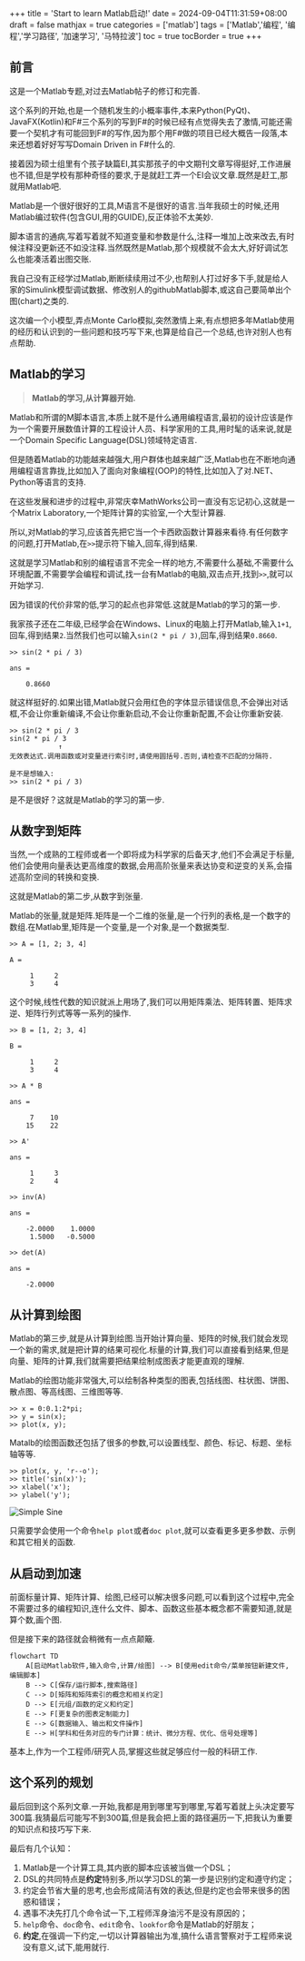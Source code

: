 +++
title = 'Start to learn Matlab启动!'
date = 2024-09-04T11:31:59+08:00
draft = false
mathjax = true
categories = ['matlab']
tags = ['Matlab','编程', '编程','学习路径', '加速学习', '马特拉波']
toc = true
tocBorder = true
+++



## 前言

这是一个Matlab专题,对过去Matlab帖子的修订和完善.

这个系列的开始,也是一个随机发生的小概率事件,本来Python(PyQt)、JavaFX(Kotlin)和F#三个系列的写到F#的时候已经有点觉得失去了激情,可能还需要一个契机才有可能回到F#的写作,因为那个用F#做的项目已经大概告一段落,本来还想着好好写写Domain Driven in F#什么的.

接着因为硕士组里有个孩子缺篇EI,其实那孩子的中文期刊文章写得挺好,工作进展也不错,但是学校有那种奇怪的要求,于是就赶工弄一个EI会议文章.既然是赶工,那就用Matlab吧.

Matlab是一个很好很好的工具,M语言不是很好的语言.当年我硕士的时候,还用Matlab编过软件(包含GUI,用的GUIDE),反正体验不太美妙.

脚本语言的通病,写着写着就不知道变量和参数是什么,注释一堆加上改来改去,有时候注释没更新还不如没注释.当然既然是Matlab,那个规模就不会太大,好好调试怎么也能凑活着出图交账.

我自己没有正经学过Matlab,断断续续用过不少,也帮别人打过好多下手,就是给人家的Simulink模型调试数据、修改别人的githubMatlab脚本,或这自己要简单出个图(chart)之类的.

这次编一个小模型,弄点Monte Carlo模拟,突然激情上来,有点想把多年Matlab使用的经历和认识到的一些问题和技巧写下来,也算是给自己一个总结,也许对别人也有点帮助.

## Matlab的学习

> **Matlab的学习,从计算器开始.**

Matlab和所谓的M脚本语言,本质上就不是什么通用编程语言,最初的设计应该是作为一个需要开展数值计算的工程设计人员、科学家用的工具,用时髦的话来说,就是一个Domain Specific Language(DSL)领域特定语言.

但是随着Matlab的功能越来越强大,用户群体也越来越广泛,Matlab也在不断地向通用编程语言靠拢,比如加入了面向对象编程(OOP)的特性,比如加入了对.NET、Python等语言的支持.

在这些发展和进步的过程中,非常庆幸MathWorks公司一直没有忘记初心,这就是一个Matrix Laboratory,一个矩阵计算的实验室,一个大型计算器.

所以,对Matlab的学习,应该首先把它当一个卡西欧函数计算器来看待.有任何数字的问题,打开Matlab,在`>>`提示符下输入,回车,得到结果.

这就是学习Matlab和别的编程语言不完全一样的地方,不需要什么基础,不需要什么环境配置,不需要学会编程和调试,找一台有Matlab的电脑,双击点开,找到`>>`,就可以开始学习.

因为错误的代价非常的低,学习的起点也非常低.这就是Matlab的学习的第一步.

我家孩子还在二年级,已经学会在Windows、Linux的电脑上打开Matlab,输入`1+1`,回车,得到结果`2`.当然我们也可以输入`sin(2 * pi / 3)`,回车,得到结果`0.8660`.

    >> sin(2 * pi / 3)

    ans =

        0.8660

就这样挺好的.如果出错,Matlab就只会用红色的字体显示错误信息,不会弹出对话框,不会让你重新编译,不会让你重新启动,不会让你重新配置,不会让你重新安装.


    >> sin(2 * pi / 3
    sin(2 * pi / 3
                ↑
    无效表达式.调用函数或对变量进行索引时,请使用圆括号.否则,请检查不匹配的分隔符.
    
    是不是想输入:
    >> sin(2 * pi / 3)

是不是很好？这就是Matlab的学习的第一步.

## 从数字到矩阵

当然,一个成熟的工程师或者一个即将成为科学家的后备天才,他们不会满足于标量,他们会使用向量表达更高维度的数据,会用高阶张量来表达协变和逆变的关系,会描述高阶空间的转换和变换.

这就是Matlab的第二步,从数字到张量.

Matlab的张量,就是矩阵.矩阵是一个二维的张量,是一个行列的表格,是一个数字的数组.在Matlab里,矩阵是一个变量,是一个对象,是一个数据类型.

    >> A = [1, 2; 3, 4]

    A =

         1     2
         3     4

这个时候,线性代数的知识就派上用场了,我们可以用矩阵乘法、矩阵转置、矩阵求逆、矩阵行列式等等一系列的操作.

    >> B = [1, 2; 3, 4]

    B =

         1     2
         3     4

    >> A * B

    ans =

         7    10
        15    22

    >> A'

    ans =

         1     3
         2     4

    >> inv(A)

    ans =

        -2.0000    1.0000
         1.5000   -0.5000

    >> det(A)

    ans =

        -2.0000

## 从计算到绘图

Matlab的第三步,就是从计算到绘图.当开始计算向量、矩阵的时候,我们就会发现一个新的需求,就是把计算的结果可视化.标量的计算,我们可以直接看到结果,但是向量、矩阵的计算,我们就需要把结果绘制成图表才能更直观的理解.

Matlab的绘图功能非常强大,可以绘制各种类型的图表,包括线图、柱状图、饼图、散点图、等高线图、三维图等等.

    >> x = 0:0.1:2*pi;
    >> y = sin(x);
    >> plot(x, y);

Matalb的绘图函数还包括了很多的参数,可以设置线型、颜色、标记、标题、坐标轴等等.

    >> plot(x, y, 'r--o');
    >> title('sin(x)');
    >> xlabel('x');
    >> ylabel('y');

![Simple Sine](/matlab-img/sin-plot.png)


只需要学会使用一个命令`help plot`或者`doc plot`,就可以查看更多更多参数、示例和其它相关的函数.

## 从启动到加速

前面标量计算、矩阵计算、绘图,已经可以解决很多问题,可以看到这个过程中,完全不需要过多的编程知识,连什么文件、脚本、函数这些基本概念都不需要知道,就是算个数,画个图.

但是接下来的路径就会稍微有一点点颠簸.

```mermaid
flowchart TD
    A[启动Matlab软件,输入命令,计算/绘图] --> B[使用edit命令/菜单按钮新建文件,编辑脚本]
    B --> C[保存/运行脚本,搜索路径]
    C --> D[矩阵和矩阵索引的概念和相关约定]
    D --> E[元组/函数的定义和约定]
    E --> F[更复杂的图表定制能力]
    E --> G[数据输入、输出和文件操作]
    E --> H[学科和任务对应的专门计算：统计、微分方程、优化、信号处理等]
```

基本上,作为一个工程师/研究人员,掌握这些就足够应付一般的科研工作.

## 这个系列的规划

最后回到这个系列文章.一开始,我都是用到哪里写到哪里,写着写着就上头决定要写300篇.我猜最后可能写不到300篇,但是我会把上面的路径遍历一下,把我认为重要的知识点和技巧写下来.

最后有几个认知：

1. Matlab是一个计算工具,其内嵌的脚本应该被当做一个DSL；
2. DSL的共同特点是**约定**特别多,所以学习DSL的第一步是识别约定和遵守约定；
3. 约定会节省大量的思考,也会形成简洁有效的表达,但是约定也会带来很多的困惑和错误；
4. 遇事不决先打几个命令试一下,工程师浑身油污不是没有原因的；
5. `help`命令、`doc`命令、`edit`命令、`lookfor`命令是Matlab的好朋友；
6. **约定**,在强调一下约定,一切以计算器输出为准,搞什么语言警察对于工程师来说没有意义,试下,能用就行.